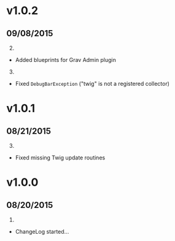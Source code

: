 # v1.0.2
## 09/08/2015

2. [](#improved)
  * Added blueprints for Grav Admin plugin
3. [](#bugfix)
  * Fixed `DebugBarException` ("twig" is not a registered collector)

# v1.0.1
## 08/21/2015

3. [](#bugfix)
  * Fixed missing Twig update routines

# v1.0.0
## 08/20/2015

1. [](#new)
  * ChangeLog started...
